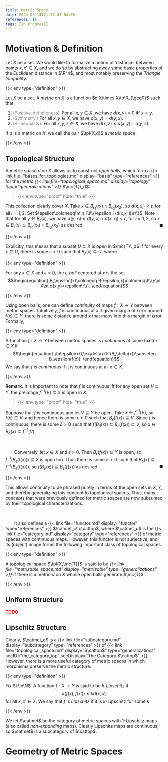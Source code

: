 ```yaml
---
title: Metric Space
date: 2024-05-14T21:37:43-04:00
references: []
tags: [In_Progress]
---
```


# Motivation & Definition

Let $X$ be a set. We would like to formalize a notion of ‘distance’ between points $x,x'\in X$, and we do so by abstracting away some basic properties of the Euclidean distance in $\R^n$, and most notably preserving the *Triangle Inequality*.

{{< env type="definition" >}}

Let $X$ be a set. A *metric* on $X$ is a function $d:X\times X\to\R_{\geq0}$ such that
1. <span style="color:gray">(Positive-definiteness).</span> For all $x,y\in X$, we have $d(x,y)=0$ iff $x=y$.
2. <span style="color:gray">(Symmetry.)</span> For all $x,y\in X$, we have $d(x,y)=d(y,x)$.
3. <span style="color:gray">($\Delta$-inequality).</span> For all $x,y,z\in X$, we have $d(x,z)\leq d(x,y)+d(y,z)$.

If $d$ is a metric on $X$, we call the pair $\tpl{X,d}$ a *metric space*.

{{< /env >}}

## Topological Structure

A metric space $d$ on $X$ allows us to construct *open balls*, which form a {{< link file="bases_for_topologies.md" display="basis" type="references" >}} for the *metric {{< link file="topological_space.md" display="topology" type="generalizations" >}}* $\mc{T}\_d$:

>{{< env type="proof" hide="true" >}}

This collection clearly cover $X$. Take $x\in B_{\epsilon_1}(x_1)\cap B_{\epsilon_2}(x_2)$, so $d(x,x_i)<\epsilon_i$ for all $i=1,2$. Set $\epsilon\coloneqq\min_i\l\\{\epsilon_i-d(x,x_i)\r\\}$. Note that for all $y\in B_\epsilon(x)$, we have $d(y,x_i)\leq d(y,x)+d(x,x_i)<\epsilon_i$ for $i=1,2$, so $x\in B_\epsilon(x)\subseteq B_{\epsilon_1}(x_1)\cap B_{\epsilon_2}(x_2)$ as desired.<span style="float:right;">$\blacksquare$</span>

{{< /env >}}

Explicitly, this means that a subset $U\subseteq X$ is *open* in $\mc{T}\_d$ if for every $x\in U$, there is some $\epsilon>0$ such that $B_\epsilon(x)\subseteq U$, where

{{< env type="definition" >}}

For any $x\in X$ and $\epsilon>0$, the *$\epsilon$-ball* centered at $x$ is the set
$$\begin{equation}
    B_\epsilon(x)\coloneqq B(\epsilon,x)\coloneqq\l\\{y\in X\st d(x,y)<\epsilon\r\\}.
\end{equation}$$

{{< /env >}}

Using open balls, one can define *continuity* of maps $f:X\to Y$ between metric spaces. Intuitively, $f$ is continuous at $x$ if given margin of $\epsilon$rror around $f(x)\in Y$, there is some $\delta$istance around $x$ that maps into this margin of $\epsilon$rror. Formally,

{{< env type="definition" >}}

A function $f:X\to Y$ between metric spaces is *continuous* at some fixed $x\in X$ if
$$\begin{equation}
    \fa\epsilon>0,\ex\delta>0:f(B_\delta(x))\subseteq B_\epsilon(f(x)).
\end{equation}$$
We say that $f$ is *continuous* if it is continuous at all $x\in X$.

{{< /env >}}

**Remark.** It is important to note that $f$ is continuous iff for any open set $V\subseteq Y$, the preimage $f^{-1}(V)\subseteq X$ is open in $X$.

>{{< env type="proof" hide="true" >}}

Suppose that $f$ is continuous and let $V\subseteq Y$ be open. Take $x\in f^{-1}(V)$, so $f(x)\in V$, and hence there is some $\epsilon>0$ such that $B_\epsilon(f(x))\subseteq V$. Since $f$ is continuous, there is some $\delta>0$ such that $f(B_\delta(x))\subseteq B_\epsilon(f(x))\subseteq V$, so $x\in B_\delta(x)\subseteq f^{-1}(V)$.

<br>

&emsp;&emsp;Conversely, let $x\in X$ and $\epsilon>0$. Then $B_\epsilon(f(x))\subseteq Y$ is open, so $f^{-1}(B_\epsilon(f(x)))\subseteq X$ is open too. Thus there is some $\delta>0$ such that $B_\delta(x)\subseteq f^{-1}(B_\epsilon(f(x)))$, so $f(B_\delta(x))\subseteq B_\epsilon(f(x))$ as desired.<span style="float:right;">$\blacksquare$</span>

{{< /env >}}

This allows continuity to be phrased purely in terms of the open sets in $X,Y$, and thereby generalizing this concept to topological spaces. Thus, many concepts that were previously defined for metric spaces are now subsumed by their topological characterizations.

<br>

&emsp;&emsp;It also defines a {{< link file="functor.md" display="functor" type="references" >}} $\catmet_c\to\cattop$, where $\catmet_c$ is the {{< link file="category.md" display="category" type="references" >}} of metric spaces with continuous maps. However, this functor is not surjective, and its (object) image forms the following important class of topological spaces.

{{< env type="definition" >}}

A topological space $\tpl{X,\mc{T}}$ is said to be *{{< link file="metrizable_space.md" display="metrizable" type="generalizations" >}}* if there is a metric $d$ on $X$ whose open balls generate $\mc{T}$.

{{< /env >}}

## Uniform Structure

<span style="color:red">**TODO**.</span>

<div class="space"></div>

## Lipschitz Structure

Clearly, $\catmet_c$ is a {{< link file="subcategory.md" display="subcategory" type="references" >}} of {{< link file="topological_space.md" display="$\cattop$" type="generalizations" secID="the_category_top" secDisplay="The Category $\cattop$" >}}. However, there is a more useful category of metric spaces in which morphisms preserve the metric structure.

{{< env type="definition" >}}

Fix $k\in\N$. A function $f:X\to Y$ is said to be *$k$-Lipschitz* if
$$\begin{equation}
    d(f(x),f(x'))\leq kd(x,x')
\end{equation}$$
for all $x,x'\in X$. We say that $f$ is *Lipschitz* if it is $k$-Lipschitz for some $k$.

{{< /env >}}

We let $\catmet$ be the category of metric spaces with $1$-Lipschitz maps (also called *non-expanding* maps). Clearly Lipschitz maps are continuous, so $\catmet$ is a subcategory of $\cattop$.

# Geometry of Metric Spaces
